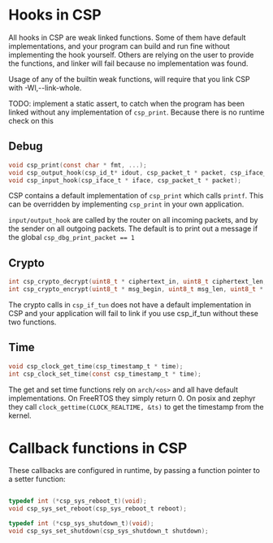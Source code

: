 Hooks in CSP
============

All hooks in CSP are weak linked functions. Some of them have default implementations,
and your program can build and run fine without implementing the hook yourself. Others
are relying on the user to provide the functions, and linker will fail because no
implementation was found.

Usage of any of the builtin weak functions, will require that you link CSP with
-Wl,--link-whole.

TODO: implement a static assert, to catch when the program has been linked without any
implementation of `csp_print`. Because there is no runtime check on this

Debug
-----

```c
void csp_print(const char * fmt, ...);
void csp_output_hook(csp_id_t* idout, csp_packet_t * packet, csp_iface_t * iface, uint16_t via, int from_me);
void csp_input_hook(csp_iface_t * iface, csp_packet_t * packet);
```

CSP contains a default implementation of `csp_print` which calls `printf`. This can be overridden by implementing
`csp_print` in your own application.

`input/output_hook` are called by the router on all incoming packets, and by the sender on all outgoing packets.
The default is to print out a message if the global `csp_dbg_print_packet == 1`

Crypto
------

```c
int csp_crypto_decrypt(uint8_t * ciphertext_in, uint8_t ciphertext_len, uint8_t * msg_out);
int csp_crypto_encrypt(uint8_t * msg_begin, uint8_t msg_len, uint8_t * ciphertext_out);
```

The crypto calls in `csp_if_tun` does not have a default implementation in CSP and your
application will fail to link if you use csp_if_tun without these two functions.

Time
----

```c
void csp_clock_get_time(csp_timestamp_t * time);
int csp_clock_set_time(const csp_timestamp_t * time);
```

The get and set time functions rely on `arch/<os>` and all have default implementations.
On FreeRTOS they simply return 0. On posix and zephyr they call `clock_gettime(CLOCK_REALTIME, &ts)`
to get the timestamp from the kernel.

Callback functions in CSP
=================================

These callbacks are configured in runtime, by passing a function pointer to a setter function:

```c

typedef int (*csp_sys_reboot_t)(void);
void csp_sys_set_reboot(csp_sys_reboot_t reboot);

typedef int (*csp_sys_shutdown_t)(void);
void csp_sys_set_shutdown(csp_sys_shutdown_t shutdown);

```
